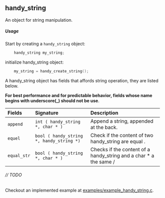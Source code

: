 ## handy_string

An object for string manipulation.

##### Usage

Start by creating a `handy_string` object:

```c
    handy_string my_string;
```

initialize handy_string object:

```c
    my_string = handy_create_string();
```

A handy_string object has fields that affords string operation, they are listed below.

**For best performance and for predictable behavior, fields whose name
begins with underscore(_) should not be use**.

| Fields            | Signature                             | Description                          |
|:------------------|:--------------------------------------|:------------------------------------|
| `append`          | `int ( handy_string *, char * )`      |  Append a string, appended at the back.|
| `equel`           | `bool ( handy_string *, handy_string *)`| Check if the content of two handy_string are equal .|
| `equal_str`       | `bool ( handy_string *, char * )`     |  Checks if the content of a handy_string and a char * a the same /

###### // TODO

Checkout an implemented example at [examples/example_handy_string.c](../examples/example_handy_string.c).